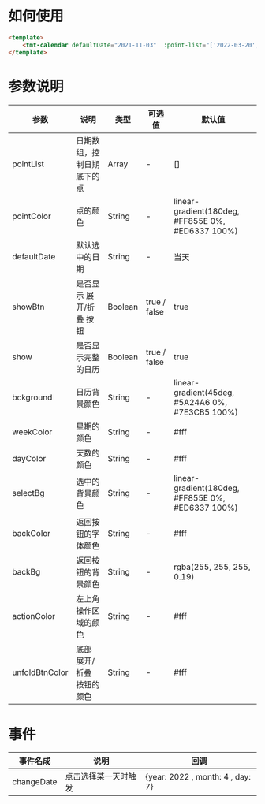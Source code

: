 # 如何使用
```html
<template>
	<tmt-calendar defaultDate="2021-11-03"  :point-list="['2022-03-20','2022-04-01','2022-04-02','2022-04-05']" :show="true" @changeDate="changeDate"></tmt-calendar>
</template>
```
# 参数说明
参数	|说明|	类型	|可选值|	默认值
-------- | -----| -----| -----| -----
pointList| 日期数组，控制日期底下的点 | Array|-|[]
pointColor|点的颜色|String|-|linear-gradient(180deg, #FF855E 0%, #ED6337 100%)
defaultDate| 默认选中的日期 | String |-|当天
showBtn  | 是否显示 展开/折叠 按钮|Boolean|true / false|true
show | 是否显示完整的日历|Boolean|true / false|true
bckground| 日历背景颜色|String|-|linear-gradient(45deg, #5A24A6 0%, #7E3CB5 100%)
weekColor| 星期的颜色|String|-|#fff
dayColor|天数的颜色|String|-|#fff
selectBg|选中的背景颜色|String|-|linear-gradient(180deg, #FF855E 0%, #ED6337 100%)
backColor|返回按钮的字体颜色|String|-|#fff
backBg|返回按钮的背景颜色|String|-|rgba(255, 255, 255, 0.19)
actionColor|左上角操作区域的颜色|String|-|#fff
unfoldBtnColor|底部 展开/折叠 按钮的颜色|String|-|#fff
# 事件
事件名成|说明|回调
-------- | -----| -----|
changeDate| 点击选择某一天时触发 | {year: 2022 , month: 4 , day: 7}
